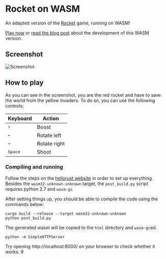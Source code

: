 Rocket on WASM
==============

An adapted version of the [Rocket](https://github.com/aochagavia/rocket) game, running on WASM!

[Play now](https://thread-safe.nl/rocket) or
[read the blog post](https://aochagavia.github.io/blog/rocket---a-rust-game-running-on-wasm/)
about the development of this WASM version.

## Screenshot

![Screenshot](screenshots/gameplay1.png)

## How to play

As you can see in the screenshot, you are the red rocket and have to save the world from
the yellow invaders. To do so, you can use the following controls:

Keyboard                | Action
----------------------- | ------------
<kbd>&uparrow;</kbd>    | Boost
<kbd>&leftarrow;</kbd>  | Rotate left
<kbd>&rightarrow;</kbd> | Rotate right
<kbd>Space</kbd>        | Shoot

### Compiling and running

Follow the steps on the [hellorust website](https://www.hellorust.com/setup/wasm-target/)
in order to set up everything. Besides the `wasm32-unknown-unknown` target, the `post_build.py`
script requires python 2.7 and `wasm-gc`.

After setting things up, you should be able to compile the code using the commands below:

```
cargo build --release --target wasm32-unknown-unknown
python post_build.py
```

The generated wasm will be copied to the `html` directory and `wasm-gc`ed.

```
python -m SimpleHTTPServer
```

Try opening http://localhost:8000/ on your browser to check whether it works.
9